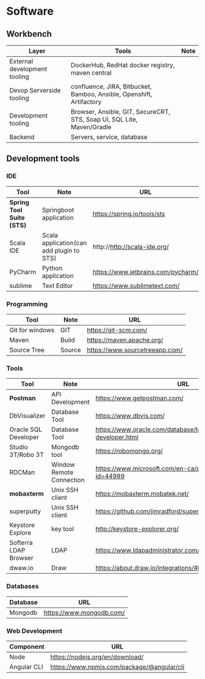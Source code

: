 # Software

## Workbench 

| Layer          |Tools           |Note   |
| ------------- |----- | ----- | 
| External development tooling| DockerHub, RedHat docker registry, maven central |  |
| Devop Serverside tooling| confluence, JIRA, Bitbucket, Bamboo, Ansible, Openshift, Artifactory|  |
| Development tooling| Browser, Ansible, GIT, SecureCRT, STS, Soap UI, SQL Lite, Maven/Gradle |  |
| Backend| Servers, service, database |  |

## Development tools

### IDE

| Tool          |Note   | URL| 
| ------------- | ----- | ----- |
| **Spring Tool Suite (STS)** | Springboot application | https://spring.io/tools/sts |
| Scala IDE               | Scala application(can add plugin to STS)| http://http://scala-ide.org/ |
| PyCharm |  Python application | https://www.jetbrains.com/pycharm/ |
| sublime | Text Editor | https://www.sublimetext.com/ |


### Programming
| Tool          |Note   | URL| 
| ------------- | ----- | ----- |
| Git for windows | GIT | https://git-scm.com/ | 
| Maven | Build | https://maven.apache.org/ | 
| Source Tree| Source| https://www.sourcetreeapp.com/ |

### Tools
| Tool          |Note   | URL| 
| ------------- | ----- | ----- |
| **Postman** | API Development | https://www.getpostman.com/ |
| DbVisualizer | Database Tool | https://www.dbvis.com/ |
| Oracle SQL Developer | Database Tool | https://www.oracle.com/database/technologies/appdev/sql-developer.html |
| Studio 3T/Robo 3T |Mongodb tool |https://robomongo.org/|
| RDCMan | Window Remote Connection  | https://www.microsoft.com/en-ca/download/details.aspx?id=44989 |
| **mobaxterm** | Unix SSH client  | https://mobaxterm.mobatek.net/ |
| superputty | Unix SSH client  | https://github.com/jimradford/superputty |
| Keystore Explore | key tool  | http://keystore-explorer.org/ |
| Softerra LDAP Browser | LDAP | https://www.ldapadministrator.com/ | 
| dwaw.io| Draw | https://about.draw.io/integrations/#integrations_offline|

### Databases
| Database          | URL| 
| ------------- | ----- |
| Mongodb | https://www.mongodb.com/ |


### Web Development
| Component          | URL| 
| ------------- | ----- |
| Node | https://nodejs.org/en/download/ |
| Angular CLI | https://www.npmjs.com/package/@angular/cli |
